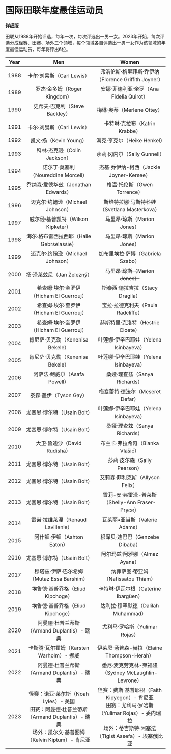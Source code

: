 # 国际田联年度最佳运动员

**[详细版](./List.md)**

田联从1988年开始评选，每年一次，每次评选出一男一女。2023年开始，每次评选分成径赛、田赛、场外三个领域，每个领域各自评选出一男一女作为该领域的年度最佳运动员，每年将评出6位。

| Year |                             Men                              |                            Women                             |
| :--: | :----------------------------------------------------------: | :----------------------------------------------------------: |
| 1988 |                  卡尔·刘易斯（Carl Lewis）                   |     弗洛伦斯·格里菲斯·乔伊纳（Florence Griffith Joyner）     |
| 1989 |                 罗杰·金多姆（Roger Kingdom）                 |           安娜·菲德利亚·奎罗（Ana Fidelia Quirot）           |
| 1990 |                史蒂夫·巴克利（Steve Backley）                |                  梅琳·奥蒂（Merlene Ottey）                  |
| 1991 |                  卡尔·刘易斯（Carl Lewis）                   |                卡特琳·克拉布（Katrin Krabbe）                |
| 1992 |                    凯文·扬（Kevin Young）                    |                 海克·亨克尔（Heike Henkel）                  |
| 1993 |                 科林·杰克逊（Colin Jackson）                 |                 莎莉·冈内尔（Sally Gunnell）                 |
| 1994 |             诺尔丁·莫塞利（Noureddine Morceli）              |           杰基·乔伊纳-柯西（Jackie Joyner-Kersee）           |
| 1995 |             乔纳森·爱德华兹（Jonathan Edwards）              |                 格温·托伦斯（Gwen Torrence）                 |
| 1996 |               迈克尔·约翰逊（Michael Johnson）               |         斯维特拉娜·马斯特科娃（Svetlana Masterkova）         |
| 1997 |              威尔逊·基普凯特（Wilson Kipketer）              |                 马里昂·琼斯（Marion Jones）                  |
| 1998 |          海尔·格布雷西拉西耶（Haile Gebrselassie）           |                 马里昂·琼斯（Marion Jones）                  |
| 1999 |               迈克尔·约翰逊（Michael Johnson）               |              加布里埃拉·萨博（Gabriela Szabo）               |
| 2000 |                  扬·泽莱兹尼（Jan Železný）                  |               ~~马里昂·琼斯（Marion Jones）~~                |
| 2001 |           希查姆·埃尔·奎罗伊（Hicham El Guerrouj）           |               斯泰西·德拉吉拉（Stacy Dragila）               |
| 2002 |           希查姆·埃尔·奎罗伊（Hicham El Guerrouj）           |              宝拉·拉德克利夫（Paula Radcliffe）              |
| 2003 |           希查姆·埃尔·奎罗伊（Hicham El Guerrouj）           |              赫斯特里·克洛特（Hestrie Cloete）               |
| 2004 |               肯尼萨·贝克勒（Kenenisa Bekele）               |            叶莲娜·伊辛巴耶娃（Yelena Isinbayeva）            |
| 2005 |               肯尼萨·贝克勒（Kenenisa Bekele）               |            叶莲娜·伊辛巴耶娃（Yelena Isinbayeva）            |
| 2006 |                阿萨法·鲍威尔（Asafa Powell）                 |                桑娅·理查兹（Sanya Richards）                 |
| 2007 |                    泰森·盖伊（Tyson Gay）                    |               梅塞蕾特·德法尔（Meseret Defar）               |
| 2008 |                 尤塞恩·博尔特（Usain Bolt）                  |            叶莲娜·伊辛巴耶娃（Yelena Isinbayeva）            |
| 2009 |                 尤塞恩·博尔特（Usain Bolt）                  |                桑娅·理查兹（Sanya Richards）                 |
| 2010 |                 大卫·鲁迪沙（David Rudisha）                 |               布兰卡·弗拉希奇（Blanka Vlašić）               |
| 2011 |                 尤塞恩·博尔特（Usain Bolt）                  |                 莎莉·皮尔森（Sally Pearson）                 |
| 2012 |                 尤塞恩·博尔特（Usain Bolt）                  |               艾莉森·菲利克斯（Allyson Felix）               |
| 2013 |                 尤塞恩·博尔特（Usain Bolt）                  |       雪莉-安·弗雷泽-普莱斯（Shelly-Ann Fraser-Pryce）       |
| 2014 |              雷诺·拉维莱涅（Renaud Lavillenie）              |                瓦莱丽•亚当斯（Valerie Adams）                |
| 2015 |                 阿什顿·伊顿（Ashton Eaton）                  |               根泽贝·迪巴巴（Genzebe Dibaba）                |
| 2016 |                 尤塞恩·博尔特（Usain Bolt）                  |                阿尔玛兹·阿雅娜（Almaz Ayana）                |
| 2017 |          穆塔兹·伊萨·巴尔希姆（Mutaz Essa Barshim）          |             纳菲萨图·蒂亚姆（Nafissatou Thiam）              |
| 2018 |              埃鲁德·基普乔格（Eliud Kipchoge）               |             卡特琳·伊瓦尔根（Caterine Ibargüen）             |
| 2019 |              埃鲁德·基普乔格（Eliud Kipchoge）               |             达利拉·穆罕默德（Dalilah Muhammad）              |
| 2020 |         阿曼德·杜普兰蒂斯（Armand Duplantis）- 瑞典          |                尤利马·罗哈斯（Yulimar Rojas）                |
| 2021 |           卡斯腾·瓦尔霍姆（Karsten Warholm）- 挪威           |         伊莱恩·汤普森-赫拉（Elaine Thompson-Herah）          |
| 2022 |         阿曼德·杜普兰蒂斯（Armand Duplantis）- 瑞典          |     悉尼·麦克劳克林-莱福隆（Sydney McLaughlin-Levrone）      |
| 2023 | 径赛：诺亚·莱尔斯（Noah Lyles）- 美国<br>田赛：阿曼德·杜普兰蒂斯（Armand Duplantis）- 瑞典<br>场外：凯尔文·基普图姆（Kelvin Kiptum）- 肯尼亚 | 径赛：费斯·基普耶根（Faith Kipyegon）- 肯尼亚<br>田赛：尤利马·罗哈斯（Yulimar Rojas）- 委内瑞拉<br>场外：蒂吉斯特·阿塞法（Tigist Assefa）- 埃塞俄比亚 |

